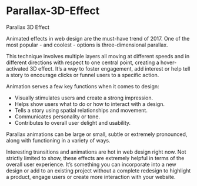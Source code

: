 # Parallax-3D-Effect
Parallax 3D Effect

Animated effects in web design are the must-have trend of 2017. One of the most popular - and coolest - options is three-dimensional parallax.
 
This technique involves multiple layers all moving at different speeds and in different directions with respect to one central point, creating a hover-activated 3D effect. It’s a way to foster engagement, add interest or help tell a story to encourage clicks or funnel users to a specific action.
 
Animation serves a few key functions when it comes to design:
* Visually stimulates users and create a strong impression.
* Helps show users what to do or how to interact with a design.
* Tells a story using spatial relationships and movement.
* Communicates personality or tone.
* Contributes to overall user delight and usability.
 
Parallax animations can be large or small, subtle or extremely pronounced, along with functioning in a variety of ways. 

Interesting transitions and animations are hot in web design right now. Not strictly limited to show, these effects are extremely helpful in terms of the overall user experience. It’s something you can incorporate into a new design or add to an existing project without a complete redesign to highlight a product, engage users or create more interaction with your website.